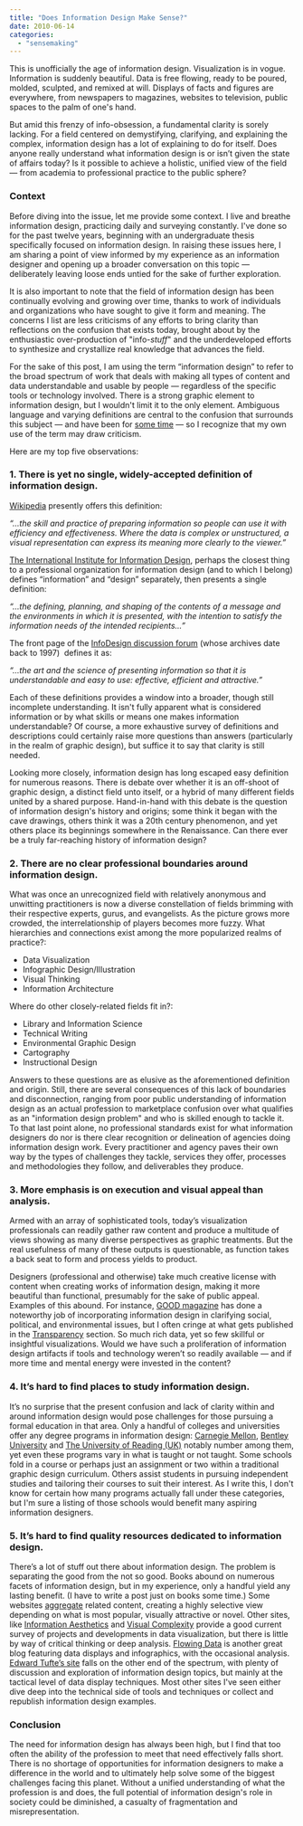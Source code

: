 ```yaml
---
title: "Does Information Design Make Sense?"
date: 2010-06-14
categories: 
  - "sensemaking"
---
```


This is unofficially the age of information design. Visualization is in vogue. Information is suddenly beautiful. Data is free flowing, ready to be poured, molded, sculpted, and remixed at will. Displays of facts and figures are everywhere, from newspapers to magazines, websites to television, public spaces to the palm of one's hand.

But amid this frenzy of info-obsession, a fundamental clarity is sorely lacking. For a field centered on demystifying, clarifying, and explaining the complex, information design has a lot of explaining to do for itself. Does anyone really understand what information design is or isn’t given the state of affairs today? Is it possible to achieve a holistic, unified view of the field — from academia to professional practice to the public sphere?

### Context

Before diving into the issue, let me provide some context. I live and breathe information design, practicing daily and surveying constantly. I've done so for the past twelve years, beginning with an undergraduate thesis specifically focused on information design. In raising these issues here, I am sharing a point of view informed by my experience as an information designer and opening up a broader conversation on this topic — deliberately leaving loose ends untied for the sake of further exploration.

It is also important to note that the field of information design has been continually evolving and growing over time, thanks to work of individuals and organizations who have sought to give it form and meaning. The concerns I list are less criticisms of any efforts to bring clarity than reflections on the confusion that exists today, brought about by the enthusiastic over-production of "info-_stuff_" and the underdeveloped efforts to synthesize and crystallize real knowledge that advances the field.

For the sake of this post, I am using the term “information design” to refer to the broad spectrum of work that deals with making all types of content and data understandable and usable by people — regardless of the specific tools or technology involved. There is a strong graphic element to information design, but I wouldn't limit it to the only element. Ambiguous language and varying definitions are central to the confusion that surrounds this subject — and have been for [some time](http://www.boxesandarrows.com/view/information_design_the_understanding_discipline) — so I recognize that my own use of the term may draw criticism.

Here are my top five observations:

### 1\. There is yet no single, widely-accepted definition of information design.

[Wikipedia](http://en.wikipedia.org/wiki/Information_design) presently offers this definition:

_“…the skill and practice of preparing information so people can use it with efficiency and effectiveness. Where the data is complex or unstructured, a visual representation can express its meaning more clearly to the viewer.”_

[The International Institute for Information Design](http://www.iiid.net/Information.aspx), perhaps the closest thing to a professional organization for information design (and to which I belong) defines “information” and “design” separately, then presents a single definition:

_“…the defining, planning, and shaping of the contents of a message and the environments in which it is presented, with the intention to satisfy the information needs of the intended recipients…”_

The front page of the [InfoDesign discussion forum](http://lists.webtic.nl/mailman/listinfo/infodesign) (whose archives date back to 1997)  defines it as:

_“…the art and the science of presenting information so that it is understandable and easy to use: effective, efficient and attractive.”_

Each of these definitions provides a window into a broader, though still incomplete understanding. It isn't fully apparent what is considered information or by what skills or means one makes information understandable? Of course, a more exhaustive survey of definitions and descriptions could certainly raise more questions than answers (particularly in the realm of graphic design), but suffice it to say that clarity is still needed.

Looking more closely, information design has long escaped easy definition for numerous reasons. There is debate over whether it is an off-shoot of graphic design, a distinct field unto itself, or a hybrid of many different fields united by a shared purpose. Hand-in-hand with this debate is the question of information design's history and origins; some think it began with the cave drawings, others think it was a 20th century phenomenon, and yet others place its beginnings somewhere in the Renaissance. Can there ever be a truly far-reaching history of information design?

### 2\. There are no clear professional boundaries around information design.

What was once an unrecognized field with relatively anonymous and unwitting practitioners is now a diverse constellation of fields brimming with their respective experts, gurus, and evangelists. As the picture grows more crowded, the interrelationship of players becomes more fuzzy. What hierarchies and connections exist among the more popularized realms of practice?:

- Data Visualization
- Infographic Design/Illustration
- Visual Thinking
- Information Architecture

Where do other closely-related fields fit in?:

- Library and Information Science
- Technical Writing
- Environmental Graphic Design
- Cartography
- Instructional Design

Answers to these questions are as elusive as the aforementioned definition and origin. Still, there are several consequences of this lack of boundaries and disconnection, ranging from poor public understanding of information design as an actual profession to marketplace confusion over what qualifies as an "information design problem" and who is skilled enough to tackle it. To that last point alone, no professional standards exist for what information designers do nor is there clear recognition or delineation of agencies doing information design work. Every practitioner and agency paves their own way by the types of challenges they tackle, services they offer, processes and methodologies they follow, and deliverables they produce.

### 3\. More emphasis is on execution and visual appeal than analysis.

Armed with an array of sophisticated tools, today’s visualization professionals can readily gather raw content and produce a multitude of views showing as many diverse perspectives as graphic treatments. But the real usefulness of many of these outputs is questionable, as function takes a back seat to form and process yields to product.

Designers (professional and otherwise) take much creative license with content when creating works of information design, making it more beautiful than functional, presumably for the sake of public appeal. Examples of this abound. For instance, [GOOD magazine](http://www.good.is/) has done a noteworthy job of incorporating information design in clarifying social, political, and environmental issues, but I often cringe at what gets published in the [Transparency](http://www.good.is/departments/transparency/) section. So much rich data, yet so few skillful or insightful visualizations. Would we have such a proliferation of information design artifacts if tools and technology weren’t so readily available — and if more time and mental energy were invested in the content?

### 4\. It’s hard to find places to study information design.

It’s no surprise that the present confusion and lack of clarity within and around information design would pose challenges for those pursuing a formal education in that area. Only a handful of colleges and universities offer any degree programs in information design: [Carnegie Mellon](http://www.design.cmu.edu/show_program.php?s=2&t=2), [Bentley University](http://www.bentley.edu/idcc/index.cfm) and [The University of Reading (UK)](http://www.reading.ac.uk/typography/pg-taught/typ-pgtmainformationdesign.aspx) notably number among them, yet even these programs vary in what is taught or not taught. Some schools fold in a course or perhaps just an assignment or two within a traditional graphic design curriculum. Others assist students in pursuing independent studies and tailoring their courses to suit their interest. As I write this, I don't know for certain how many programs actually fall under these categories, but I'm sure a listing of those schools would benefit many aspiring information designers.

### 5\. It’s hard to find quality resources dedicated to information design.

There’s a lot of stuff out there about information design. The problem is separating the good from the not so good. Books abound on numerous facets of information design, but in my experience, only a handful yield any lasting benefit. (I have to write a post just on books some time.) Some websites [aggregate](http://www.smashingmagazine.com/2009/09/11/25-useful-data-visualization-and-infographics-resources/) related content, creating a highly selective view depending on what is most popular, visually attractive or novel. Other sites, like [Information Aesthetics](http://infosthetics.com/) and [Visual Complexity](http://www.visualcomplexity.com/vc/) provide a good current survey of projects and developments in data visualization, but there is little by way of critical thinking or deep analysis. [Flowing Data](http://flowingdata.com/) is another great blog featuring data displays and infographics, with the occasional analysis. [Edward Tufte’s site](http://www.edwardtufte.com/tufte/) falls on the other end of the spectrum, with plenty of discussion and exploration of information design topics, but mainly at the tactical level of data display techniques. Most other sites I've seen either dive deep into the technical side of tools and techniques or collect and republish information design examples.

### Conclusion

The need for information design has always been high, but I find that too often the ability of the profession to meet that need effectively falls short. There is no shortage of opportunities for information designers to make a difference in the world and to ultimately help solve some of the biggest challenges facing this planet. Without a unified understanding of what the profession is and does, the full potential of information design's role in society could be diminished, a casualty of fragmentation and misrepresentation.
